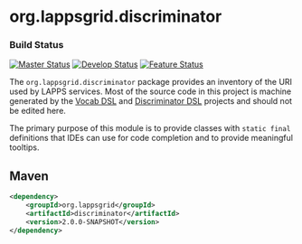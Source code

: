 org.lappsgrid.discriminator
===========================

### Build Status

[![Master Status](http://grid.anc.org:9080/travis/svg/lapps/org.lappsgrid.discriminator.svg?branch=master)](https://travis-ci.org/lapps/org.lappsgrid.discriminator)
[![Develop Status](http://grid.anc.org:9080/travis/svg/lapps/org.lappsgrid.discriminator.svg?branch=develop)](https://travis-ci.org/lapps/org.lappsgrid.discriminator)
[![Feature Status](http://grid.anc.org:9080/travis/svg/lapps/org.lappsgrid.discriminator.svg?branch=feature%2Fv2.0.0)](https://travis-ci.org/lapps/org.lappsgrid.discriminator)

The `org.lappsgrid.discriminator` package provides an inventory of the URI used by
LAPPS services. Most of the source code in this project is machine generated by the [Vocab DSL](https://github.com/lapps/vocabulary-pages) and
[Discriminator DSL](https://github.com/oanc/org.lappsgrid.discriminator.dsl) projects and should not be edited here.

The primary purpose of this module is to provide classes with `static final` definitions that IDEs can use for code completion and to provide meaningful tooltips.

## Maven
```xml
<dependency>
	<groupId>org.lappsgrid</groupId>
	<artifactId>discriminator</artifactId>
	<version>2.0.0-SNAPSHOT</version>
</dependency>
```
